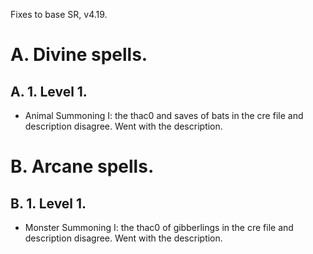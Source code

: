 Fixes to base SR, v4.19.

# A. Divine spells.

## A. 1. Level 1.

* Animal Summoning I: the thac0 and saves of bats in the cre file and description disagree. Went with the description.

# B. Arcane spells.

## B. 1. Level 1.

* Monster Summoning I: the thac0 of gibberlings in the cre file and description disagree. Went with the description.

